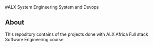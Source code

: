 #ALX System Engineering System and Devops
## About
This repository contains of the projects done with ALX Africa Full stack Software Engineering course
